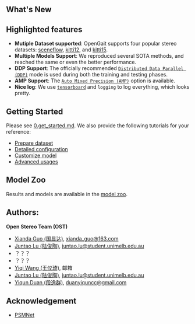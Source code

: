 ## What's New

## Highlighted features
- **Mutiple Dataset supported**: OpenGait supports four popular stereo datasets: [sceneflow](?), [kitti12](?), and [kitti15](?).
- **Multiple Models Support**: We reproduced several SOTA methods, and reached the same or even the better performance. 
- **DDP Support**: The officially recommended [`Distributed Data Parallel (DDP)`](https://pytorch.org/tutorials/intermediate/ddp_tutorial.html) mode is used during both the training and testing phases.
- **AMP Support**: The [`Auto Mixed Precision (AMP)`](https://pytorch.org/tutorials/recipes/recipes/amp_recipe.html?highlight=amp) option is available.
- **Nice log**: We use [`tensorboard`](https://pytorch.org/docs/stable/tensorboard.html) and `logging` to log everything, which looks pretty.


## Getting Started

Please see [0.get_started.md](docs/0.get_started.md). We also provide the following tutorials for your reference:
- [Prepare dataset](docs/2.prepare_dataset.md)
- [Detailed configuration](docs/3.detailed_config.md)
- [Customize model](docs/4.how_to_create_your_model.md)
- [Advanced usages](docs/5.advanced_usages.md) 

## Model Zoo
Results and models are available in the [model zoo](docs/1.model_zoo.md).


## Authors:
**Open Stereo Team (OST)**
- [Xianda Guo (国显达)](https://scholar.google.com.hk/citations?hl=zh-CN&user=jPvOqgYAAAAJ), xianda_guo@163.com
- [Juntao Lu (陆俊陶)](), juntao.lu@student.unimelb.edu.au
- ？？？
- ？？？
- [Yiqi Wang (王仪琦)](), 邮箱
- [Juntao Lu (陆俊陶)](), juntao.lu@student.unimelb.edu.au
- [Yiqun Duan (段逸群)](https://github.com/duanyiqun), duanyiquncc@gmail.com


## Acknowledgement
- [PSMNet](https://github.com/JiaRenChang/PSMNet)
